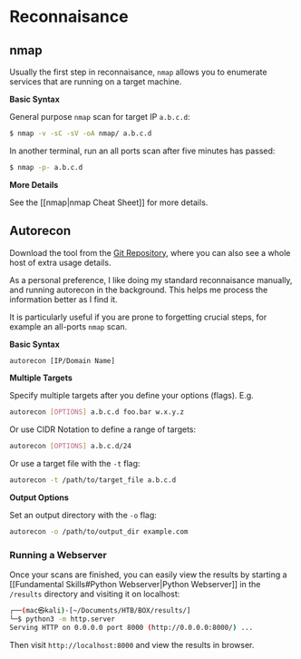 # Reconnaisance

## nmap

Usually the first step in reconnaisance, `nmap` allows you to enumerate services that are running on a target machine.

**Basic Syntax**

General purpose `nmap` scan for target IP `a.b.c.d`:

```bash
$ nmap -v -sC -sV -oA nmap/ a.b.c.d
```

In another terminal, run an all ports scan after five minutes has passed:

```bash
$ nmap -p- a.b.c.d
```

**More Details**

See the [[nmap|nmap Cheat Sheet]] for more details.

## Autorecon

Download the tool from the [Git Repository](https://github.com/Tib3rius/AutoRecon), where you can also see a whole host of extra usage details.

As a personal preference, I like doing my standard reconnaisance manually, and running autorecon in the background. This helps me process the information better as I find it.

It is particularly useful if you are prone to forgetting crucial steps, for example an all-ports `nmap` scan.

**Basic Syntax**

```bash
autorecon [IP/Domain Name]
```

**Multiple Targets**

Specify multiple targets after you define your options (flags). E.g.

```bash
autorecon [OPTIONS] a.b.c.d foo.bar w.x.y.z
```

Or use CIDR Notation to define a range of targets:

```bash
autorecon [OPTIONS] a.b.c.d/24
```

Or use a target file with the `-t` flag:

```bash
autorecon -t /path/to/target_file a.b.c.d
```

**Output Options**

Set an output directory with the `-o` flag:

```bash
autorecon -o /path/to/output_dir example.com
```

### Running a Webserver

Once your scans are finished, you can easily view the results by starting a [[Fundamental Skills#Python Webserver|Python Webserver]] in the `/results` directory and visiting it on localhost:

```bash
┌──(mac㉿kali)-[~/Documents/HTB/BOX/results/]
└─$ python3 -m http.server
Serving HTTP on 0.0.0.0 port 8000 (http://0.0.0.0:8000/) ...
```

Then visit `http://localhost:8000` and view the results in browser.